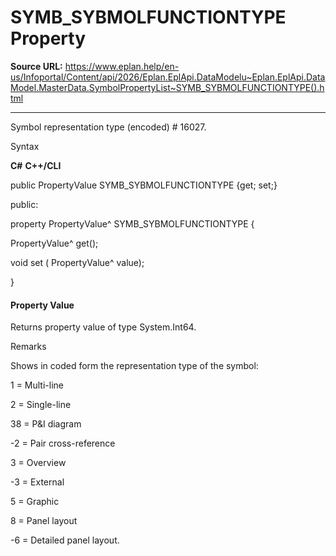 # SYMB_SYBMOLFUNCTIONTYPE Property

**Source URL:** https://www.eplan.help/en-us/Infoportal/Content/api/2026/Eplan.EplApi.DataModelu~Eplan.EplApi.DataModel.MasterData.SymbolPropertyList~SYMB_SYBMOLFUNCTIONTYPE().html

---

Symbol representation type (encoded) # 16027.

Syntax

**C#**
**C++/CLI**


public PropertyValue SYMB_SYBMOLFUNCTIONTYPE {get; set;}

public:

property PropertyValue^ SYMB_SYBMOLFUNCTIONTYPE {

   PropertyValue^ get();

   void set (    PropertyValue^ value);

}


#### Property Value

Returns property value of type System.Int64.

Remarks

Shows in coded form the representation type of the symbol:

1 = Multi-line

2 = Single-line

38 = P&I diagram

-2 = Pair cross-reference

3 = Overview

-3 = External

5 = Graphic

8 = Panel layout

-6 = Detailed panel layout.
